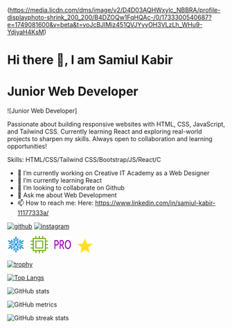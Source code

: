 (https://media.licdn.com/dms/image/v2/D4D03AQHWxylc_NBBRA/profile-displayphoto-shrink_200_200/B4DZOQw1FqHQAc-/0/1733300540687?e=1749081600&v=beta&t=voJcBJIMiz451QVJYyyOH3VLzLh_WHu9-YdjyaH4KsM)
# Hi there 👋, I am Samiul Kabir
# Junior Web Developer
![Junior Web Developer]

 Passionate about building responsive websites with HTML, CSS, JavaScript, and Tailwind CSS. Currently learning React and exploring real-world projects to sharpen my skills. Always open to collaboration and learning opportunities!

Skills: HTML/CSS/Tailwind CSS/Bootstrap/JS/React/C

- 🔭 I’m currently working on Creative IT Academy as a Web Designer 
- 🌱 I’m currently learning React 
- 👯 I’m looking to collaborate on Github 
- 💬 Ask me about Web Development 
- 📫 How to reach me: Here: https://www.linkedin.com/in/samiul-kabir-11177333a/ 


[<img src='https://cdn.jsdelivr.net/npm/simple-icons@3.0.1/icons/github.svg' alt='github' height='40'>](https://github.com/nafeesalways)  [<img src='https://cdn.jsdelivr.net/npm/simple-icons@3.0.1/icons/instagram.svg' alt='instagram' height='40'>](https://www.instagram.com/samiul_kabir_/)  

<a href='https://archiveprogram.github.com/'><img src='https://raw.githubusercontent.com/acervenky/animated-github-badges/master/assets/acbadge.gif' width='40' height='40'></a> <a href='https://docs.github.com/en/developers'><img src='https://raw.githubusercontent.com/acervenky/animated-github-badges/master/assets/devbadge.gif' width='40' height='40'></a> <a href='https://github.com/pricing'><img src='https://raw.githubusercontent.com/acervenky/animated-github-badges/master/assets/pro.gif' width='40' height='40'></a> <a href='https://stars.github.com/'><img src='https://raw.githubusercontent.com/acervenky/animated-github-badges/master/assets/starbadge.gif' width='35' height='35'></a> 

[![trophy](https://github-profile-trophy.vercel.app/?username=nafeesalways)](https://github.com/ryo-ma/github-profile-trophy)

[![Top Langs](https://github-readme-stats.vercel.app/api/top-langs/?username=nafeesalways)](https://github.com/anuraghazra/github-readme-stats)

![GitHub stats](https://github-readme-stats.vercel.app/api?username=nafeesalways&show_icons=true&count_private=true)  

![GitHub metrics](https://metrics.lecoq.io/nafeesalways)  

![GitHub streak stats](https://streak-stats.demolab.com/?user=nafeesalways)  



